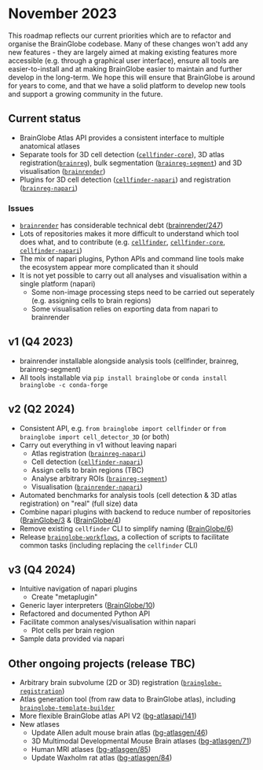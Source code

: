 # November 2023

This roadmap reflects our current priorities which are to refactor and organise the BrainGlobe codebase. Many of these changes won't add any new features - they are largely aimed at making existing features more accessible (e.g. through a graphical user interface), ensure all tools are easier-to-install and at making BrainGlobe 
easier to maintain and further develop in the long-term.  We hope this will ensure that BrainGlobe is around for years to come, and that we have a solid platform to develop new tools and support a growing community in the future.

## Current status
* BrainGlobe Atlas API provides a consistent interface to multiple anatomical atlases
* Separate tools for 3D cell detection ([`cellfinder-core`](https://github.com/brainglobe/cellfinder-core)), 
3D atlas registration([`brainreg`](https://github.com/brainglobe/brainreg)), bulk segmentation 
([`brainreg-segment`](https://github.com/brainglobe/brainglobe-segmentation)) and 3D 
visualisation ([`brainrender`](https://github.com/brainglobe/brainrender))
* Plugins for 3D cell detection ([`cellfinder-napari`](https://github.com/brainglobe/cellfinder-napari)) and 
registration ([`brainreg-napari`](https://github.com/brainglobe/brainreg-napari))

### Issues
* [`brainrender`](https://github.com/brainglobe/brainrender) has considerable technical debt 
([brainrender/247](https://github.com/brainglobe/brainrender/issues/247))
* Lots of repositories makes it more difficult to understand which tool does what, and to contribute 
(e.g. [`cellfinder`](https://github.com/brainglobe/cellfinder), 
[`cellfinder-core`](https://github.com/brainglobe/cellfinder-core), [`cellfinder-napari`](https://github.com/brainglobe/cellfinder-napari))
* The mix of napari plugins, Python APIs and command line tools make the ecosystem appear more complicated than it should
* It is not yet possible to carry out all analyses and visualisation within a single platform (napari)
    * Some non-image processing steps need to be carried out seperately (e.g. assigning cells to brain regions)
    * Some visualisation relies on exporting data from napari to brainrender

## v1 (Q4 2023)
* brainrender installable alongside analysis tools (cellfinder, brainreg, brainreg-segment)
* All tools installable via `pip install brainglobe` or `conda install brainglobe -c conda-forge`

## v2 (Q2 2024)
* Consistent API, e.g. `from brainglobe import cellfinder` or `from brainglobe import cell_detector_3D` (or both)
* Carry out everything in v1 without leaving napari
    * Atlas registration ([`brainreg-napari`](https://github.com/brainglobe/brainreg-napari))
    * Cell detection ([`cellfinder-napari`](https://github.com/brainglobe/cellfinder-napari))
    * Assign cells to brain regions (TBC)
    * Analyse arbitrary ROIs ([`brainreg-segment`](https://github.com/brainglobe/brainglobe-segmentation))
    * Visualisation ([`brainrender-napari`](https://github.com/brainglobe/brainrender-napari))
* Automated benchmarks for analysis tools (cell detection & 3D atlas registration) on "real" (full size) data
* Combine napari plugins with backend to reduce number of repositories 
([BrainGlobe/3](https://github.com/brainglobe/BrainGlobe/issues/3) & 
([BrainGlobe/4](https://github.com/brainglobe/BrainGlobe/issues/4))
* Remove existing `cellfinder` CLI to simplify naming ([BrainGlobe/6](https://github.com/brainglobe/BrainGlobe/issues/6))
* Release [`brainglobe-workflows`](https://github.com/brainglobe/brainglobe-workflows), a collection of scripts to 
facilitate common tasks (including replacing the `cellfinder` CLI)

## v3 (Q4 2024)
* Intuitive navigation of napari plugins
    * Create "metaplugin"
* Generic layer interpreters ([BrainGlobe/10](https://github.com/brainglobe/BrainGlobe/issues/10))
* Refactored and documented Python API
* Facilitate common analyses/visualisation within napari
    * Plot cells per brain region
* Sample data provided via napari

## Other ongoing projects (release TBC)
* Arbitrary brain subvolume (2D or 3D) registration 
([`brainglobe-registration`](https://github.com/brainglobe/brainglobe-registration))
* Atlas generation tool (from raw data to BrainGlobe atlas), including 
[`brainglobe-template-builder`](https://github.com/brainglobe/brainglobe-template-builder)
* More flexible BrainGlobe atlas API V2 ([bg-atlasapi/141](https://github.com/brainglobe/bg-atlasapi/issues/141))
* New atlases
    * Update Allen adult mouse brain atlas ([bg-atlasgen/46](https://github.com/brainglobe/bg-atlasgen/issues/46))
    * 3D Multimodal Developmental Mouse Brain atlases ([bg-atlasgen/71](https://github.com/brainglobe/bg-atlasgen/issues/71))
    * Human MRI atlases ([bg-atlasgen/85](https://github.com/brainglobe/bg-atlasgen/issues/85))
    * Update Waxholm rat atlas ([bg-atlasgen/84](https://github.com/brainglobe/bg-atlasgen/issues/84))
